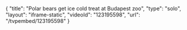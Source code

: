 {
    "title": "Polar bears get ice cold treat at Budapest zoo",
    "type": "solo",
    "layout": "iframe-static",
    "videoId": "123195598",
    "url": "\/tvpembed\/123195598"
}